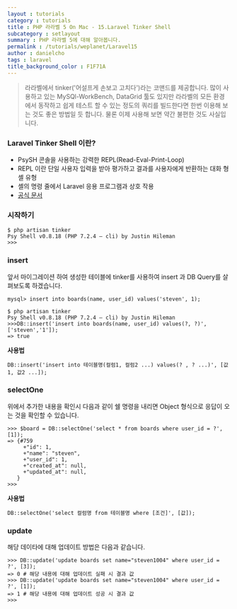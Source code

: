 ```yaml
---
layout : tutorials
category : tutorials
title : PHP 라라벨 5 On Mac - 15.Laravel Tinker Shell
subcategory : setlayout
summary : PHP 라라벨 5에 대해 알아봅니다.
permalink : /tutorials/weplanet/Laravel15
author : danielcho
tags : laravel
title_background_color : F1F71A
---
```






> 라라벨에서 tinker('어설프게 손보고 고치다')라는 코맨드를 제공합니다. 많이 사용하고 있는 MySQl-WorkBench, DataGrid 툴도 있지만 라라벨의 모든 환경에서 동작하고 쉽게 테스트 할 수 있는 정도의 쿼리를 빌드한다면 한번 이용해 보는 것도 좋은 방법일 듯 합니다. 물론 이제 사용해 보면 약간 불편한 것도 사실입니다.

### Laravel Tinker Shell 이란?

 * PsySH 콘솔을 사용하는 강력한 REPL(Read-Eval-Print-Loop)
 * REPL 이란  단일 사용자 입력을 받아 평가하고 결과를 사용자에게 반환하는 대화 형 셸 유형
 * 셸의 명령 줄에서 Laravel 응용 프로그램과 상호 작용
 * [공식 문서](http://psysh.org/)


### 시작하기

```
$ php artisan tinker
Psy Shell v0.8.18 (PHP 7.2.4 — cli) by Justin Hileman
>>>
```

### insert
앞서 마이그레이션 하여 생성한 테이블에 tinker를 사용하여 insert 과 DB Query를 살펴보도록 하겠습니다.

```
mysql> insert into boards(name, user_id) values('steven', 1);
```

```
$ php artisan tinker
Psy Shell v0.8.18 (PHP 7.2.4 — cli) by Justin Hileman
>>>DB::insert('insert into boards(name, user_id) values(?, ?)', ['steven','1']);
=> true
```

**사용법**

`DB::insert('insert into 테이블명(컬럼1, 컬럼2 ...) values(? , ? ...)', [값1, 값2 ...]);`

### selectOne
위에서 추가한 내용을 확인시 다음과 같이 쉘 명령을 내리면 Object 형식으로 응답이 오는 것을 확인할 수 있습니다.

```
>>> $board = DB::selectOne('select * from boards where user_id = ?',[1]);
=> {#759
     +"id": 1,
     +"name": "steven",
     +"user_id": 1,
     +"created_at": null,
     +"updated_at": null,
   }
>>>
```

**사용법**

`DB::selectOne('select 컬럼명 from 테이블명 where [조건]', [값]);`


### update
해당 데이타에 대해 업데이트 방법은 다음과 같습니다.

```
>>> DB::update('update boards set name="steven1004" where user_id = ?', [3]);
=> 0 # 해당 내용에 대해 업데이트 실패 시 결과 값
>>> DB::update('update boards set name="steven1004" where user_id = ?', [1]);
=> 1 # 해당 내용에 대해 업데이트 성공 시 결과 값
>>>
```

